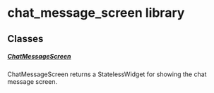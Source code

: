 



# chat_message_screen library











## Classes

##### [ChatMessageScreen](../views_after_auth_screens_chat_chat_message_screen/ChatMessageScreen-class.md)



ChatMessageScreen returns a StatelessWidget for showing the chat message screen.















